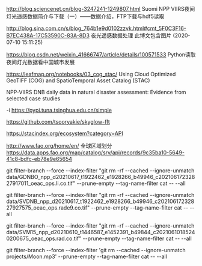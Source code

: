 http://blog.sciencenet.cn/blog-3247241-1249807.html
Suomi NPP VIIRS夜间灯光遥感数据简介与下载（一）——数据介绍，FTP下载与hdf5读取


http://blog.sina.com.cn/s/blog_764b1e9d0102zzvk.html#cmt_5F0C3F16-B7EC438A-17C53590C-83A-8D3
夜光遥感数据处理 此博文包含图片 (2020-07-10 15:11:25)

https://blog.csdn.net/weixin_41666747/article/details/100571533
Python读取夜间灯光数据看中国城市发展


https://leafmap.org/notebooks/03_cog_stac/
Using Cloud Optimized GeoTIFF (COG) and SpatioTemporal Asset Catalog (STAC)

NPP-VIIRS DNB daily data in natural disaster assessment: Evidence from selected case studies

-i https://pypi.tuna.tsinghua.edu.cn/simple


https://github.com/tsooryakie/skyglow-fft


https://stacindex.org/ecosystem?category=API


http://www.fao.org/home/en/   全球区域划分 https://data.apps.fao.org/map/catalog/srv/api/records/9c35ba10-5649-41c8-bdfc-eb78e9e65654


git filter-branch --force --index-filter "git rm -rf --cached --ignore-unmatch data/GDNBO_npp_d20210617_t1922462_e1928266_b49946_c20210617232827917011_oeac_ops.li.co.tif" --prune-empty --tag-name-filter cat -- --all

git filter-branch --force --index-filter "git rm -rf --cached --ignore-unmatch data/SVDNB_npp_d20210617_t1922462_e1928266_b49946_c20210617232827927575_oeac_ops.rade9.co.tif" --prune-empty --tag-name-filter cat -- --all

git filter-branch --force --index-filter "git rm -rf --cached --ignore-unmatch data/SVM15_npp_d20210610_t1446587_e1452391_b49844_c20210610185240200675_oeac_ops.rad.co.tif" --prune-empty --tag-name-filter cat -- --all

git filter-branch --force --index-filter 'git rm --cached --ignore-unmatch projects/Moon.mp3' --prune-empty --tag-name-filter cat -- --all
